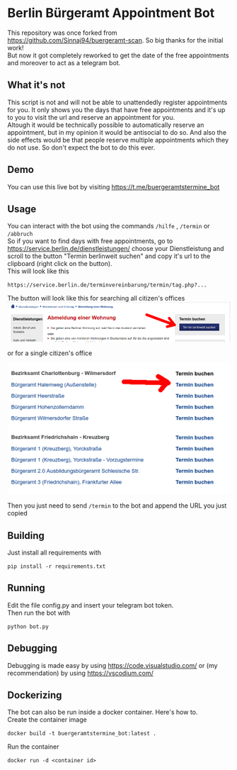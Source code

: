 # Berlin Bürgeramt Appointment Bot
This repository was once forked from https://github.com/Sinnaj94/buergeramt-scan. So big thanks for the initial work!  
But now it got completely reworked to get the date of the free appointments and moreover to act as a telegram bot.  

## What it's not
This script is not and will not be able to unattendedly register appointments for you. It only shows you the days that have free appointments and it's up to you to visit the url and reserve an appointment for you.  
Altough it would be technically possible to automatically reserve an appointment, but in my opinion it would be antisocial to do so. And also the side effects would be that people reserve multiple appointments which they do not use. So don't expect the bot to do this ever.

## Demo
You can use this live bot by visiting https://t.me/buergeramtstermine_bot

## Usage
You can interact with the bot using the commands `/hilfe` , `/termin` or `/abbruch`  
So if you want to find days with free appointments, go to https://service.berlin.de/dienstleistungen/ choose your Dienstleistung and scroll to the button "Termin berlinweit suchen" and copy it's url to the clipboard (right click on the button).  
This will look like this  
```
https://service.berlin.de/terminvereinbarung/termin/tag.php?...
```
The button will look like this for searching all citizen's offices  
![](alle_buergeraemter.png)

or for a single citizen's office

![](einzelnes_buergeramt.png)

Then you just need to send `/termin` to the bot and append the URL you just copied

## Building
Just install all requirements with
```
pip install -r requirements.txt
```
## Running
Edit the file config.py and insert your telegram bot token.  
Then run the bot with
```
python bot.py
```
## Debugging
Debugging is made easy by using https://code.visualstudio.com/ or (my recommendation) by using https://vscodium.com/

## Dockerizing
The bot can also be run inside a docker container. Here's how to.  
Create the container image
```
docker build -t buergeramtstermine_bot:latest .
```
Run the container
```
docker run -d <container id>
```
